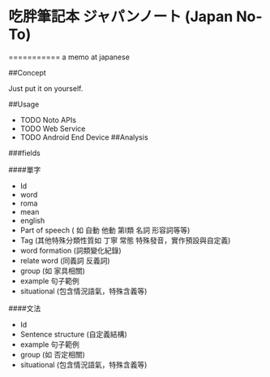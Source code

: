 # 吃胖筆記本 ジャパンノート (Japan No-To)
===========
a memo at japanese

##Concept

Just put it on yourself.

##Usage
* TODO Noto APIs
* TODO Web Service
* TODO Android End Device
##Analysis

###fields

####單字
* Id
* word
* roma
* mean
* english
* Part of speech ( 如 自動 他動 第I類 名詞 形容詞等等)
* Tag (其他特殊分類性質如 丁寧 常態 特殊發音，實作預設與自定義)
* word formation (詞類變化紀錄)
* relate word (同義詞 反義詞)
* group (如 家具相關)
* example 句子範例
* situational (包含情況語氣，特殊含義等)

####文法

* Id
* Sentence structure (自定義結構)
* example 句子範例
* group (如 否定相關)
* situational (包含情況語氣，特殊含義等)
